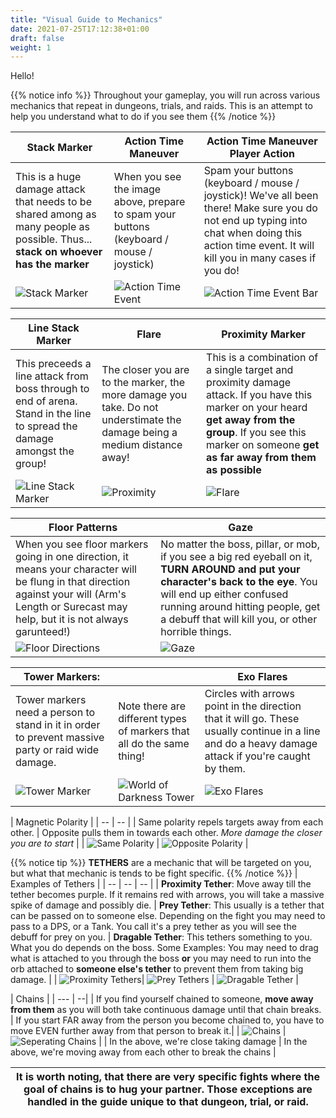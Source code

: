 ```yaml
---
title: "Visual Guide to Mechanics"
date: 2021-07-25T17:12:38+01:00
draft: false
weight: 1
---
```

Hello! 

{{% notice info %}}
Throughout your gameplay, you will run across various mechanics that repeat in dungeons, trials, and raids. This is an attempt to help you understand what to do if you see them
{{% /notice %}}

| Stack Marker | Action Time Maneuver | Action Time Maneuver Player Action
| -- | -- | --- |
| This is a huge damage attack that needs to be shared among as many people as possible. Thus... **stack on whoever has the marker** | When you see the image above, prepare to spam your buttons (keyboard / mouse / joystick) | Spam your buttons (keyboard / mouse / joystick)! We've all been there! Make sure you do not end up typing into chat when doing this action time event. It will kill you in many cases if you do! |
| ![Stack Marker](/images/stack-marker.jpg) | ![Action Time Event](/images/action-time-event.jpg) | ![Action Time Event Bar](/images/action-time-event-bar.jpg) |


| Line Stack Marker | Flare | Proximity Marker
| -- | -- | -- |
| This preceeds a line attack from boss through to end of arena. Stand in the line to spread the damage amongst the group! | The closer you are to the marker, the more damage you take. Do not understimate the damage being a medium distance away! | This is a combination of a single target and proximity damage attack. If you have this marker on your heard **get away from the group**. If you see this marker on someone **get as far away from them as possible** |
| ![Line Stack Marker](/images/line-stack.jpg) | ![Proximity](/images/proximity.jpg) | ![Flare](/images/flare.jpg)|

| Floor Patterns | Gaze  |
| --- | -- |
| When you see floor markers going in one direction, it means your character will be flung in that direction against your will (Arm's Length or Surecast may help, but it is not always garunteed!) | No matter the boss, pillar, or mob, if you see a big red eyeball on it, **TURN AROUND and put your character's back to the eye**. You will end up either confused running around hitting people, get a debuff that will kill you, or other horrible things. | 
| ![Floor Directions](/images/direction-marker.jpg) | ![Gaze](/images/turn-around-eye.jpg) |

| Tower Markers: | | Exo Flares
| --- | -- | -- | 
| Tower markers need a person to stand in it in order to prevent massive party or raid wide damage. |Note there are different types of markers that all do the same thing!  | Circles with arrows point in the direction that it will go. These usually continue in a line and do a heavy damage attack if you're caught by them. |
| ![Tower Marker](/images/tower-marker.jpg) | ![World of Darkness Tower](/images/dark-tower.jpg) | ![Exo Flares](/images/exo-flare.jpg) |


| Magnetic Polarity |
| -- | -- |
| Same polarity repels targets away from each other. |  Opposite pulls them in towards each other. *More damage the closer you are to start* |
| ![Same Polarity](/images/same-polarity.jpg) |  ![Opposite Polarity](/images/opposite-polarity.jpg) |

{{% notice tip %}}
**TETHERS** are a mechanic that will be targeted on you, but what that mechanic is tends to be fight specific. 
{{% /notice %}}
| Examples of Tethers |
| -- | -- | -- | 
| **Proximity Tether**: Move away till the tether becomes purple. If it remains red with arrows, you will take a massive spike of damage and possibly die.  |  **Prey Tether**: This usually is a tether that can be passed on to someone else. Depending on the fight you may need to pass to a DPS, or a Tank. You call it's a prey tether as you will see the debuff for prey on you. | **Dragable Tether**: This tethers something to you. What you do depends on the boss. Some Examples: You may need to drag what is attached to you through the boss **or** you may need to run into the orb attached to **someone else's tether** to prevent them from taking big damage. |
| ![Proximity Tethers](/images/proximity-tether.jpg)| ![Prey Tethers](/images/prey-tether.jpg) | ![Dragable Tether](/images/drag-tether.jpg) |

| Chains |
| --- | --| 
| If you find yourself chained to someone, **move away from them** as you will both take continuous damage until that chain breaks.  | If you start FAR away from the person you become chained to, you have to move EVEN further away from that person to break it.|
| ![Chains](/images/close-chains.jpg) | ![Seperating Chains](/images/distancing-chains.jpg) |
| In the above, we're close taking damage | In the above, we're moving away from each other to break the chains |

| It is worth noting, that there are very specific fights where the goal of chains is to hug your partner. Those exceptions are handled in the guide unique to that dungeon, trial, or raid. |
|---|

